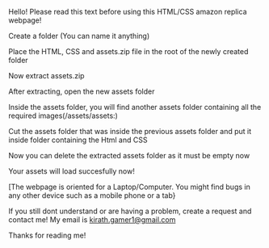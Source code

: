 Hello! Please read this text before using this HTML/CSS amazon replica webpage!

Create a folder (You can name it anything)

Place the HTML, CSS and assets.zip file in the root of the newly created folder

Now extract assets.zip

After extracting, open the new assets folder

Inside the assets folder, you will find another assets folder containing all the required images(/assets/assets:)

Cut the assets folder that was inside the previous assets folder and put it inside folder containing the Html and CSS

Now you can delete the extracted assets folder as it must be empty now

Your assets will load succesfully now!

[The webpage is oriented for a Laptop/Computer. You might find bugs in any other device such as a mobile phone or a tab}

If you still dont understand or are having a problem, create a request and contact me!
My email is kirath.gamer1@gmail.com

Thanks for reading me!
